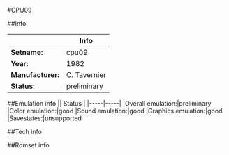 #CPU09

##Info

||Info|
|-----|-----|
|**Setname:**|cpu09
|**Year:**|1982
|**Manufacturer:**|C. Tavernier
|**Status:**|preliminary

##Emulation info
|| Status |
|-----|-----|
|Overall emulation:|preliminary
|Color emulation:|good
|Sound emulation:|good
|Graphics emulation:|good
|Savestates:|unsupported

##Tech info

##Romset info

<!--- START OF EDITED COMMENT DO NOT TOUCH TEXT ABOVE-->
